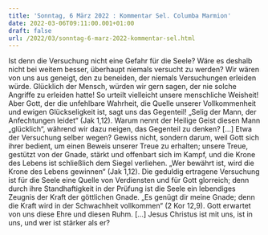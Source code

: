 ```yaml
---
title: 'Sonntag, 6 März 2022 : Kommentar Sel. Columba Marmion'
date: 2022-03-06T09:11:00.001+01:00
draft: false
url: /2022/03/sonntag-6-marz-2022-kommentar-sel.html
---
```


Ist denn die Versuchung nicht eine Gefahr für die Seele? Wäre es deshalb nicht bei weitem besser, überhaupt niemals versucht zu werden? Wir wären von uns aus geneigt, den zu beneiden, der niemals Versuchungen erleiden würde. Glücklich der Mensch, würden wir gern sagen, der nie solche Angriffe zu erleiden hatte! So urteilt vielleicht unsere menschliche Weisheit! Aber Gott, der die unfehlbare Wahrheit, die Quelle unserer Vollkommenheit und ewigen Glückseligkeit ist, sagt uns das Gegenteil! „Selig der Mann, der Anfechtungen leidet“ (Jak 1,12). Warum nennt der Heilige Geist diesen Mann „glücklich“, während wir dazu neigen, das Gegenteil zu denken? \[…\] Etwa der Versuchung selber wegen? Gewiss nicht, sondern darum, weil Gott sich ihrer bedient, um einen Beweis unserer Treue zu erhalten; unsere Treue, gestützt von der Gnade, stärkt und offenbart sich im Kampf, und die Krone des Lebens ist schließlich dem Siegel verliehen. „Wer bewährt ist, wird die Krone des Lebens gewinnen“ (Jak 1,12). Die geduldig ertragene Versuchung ist für die Seele eine Quelle von Verdiensten und für Gott glorreich; denn durch ihre Standhaftigkeit in der Prüfung ist die Seele ein lebendiges Zeugnis der Kraft der göttlichen Gnade. „Es genügt dir meine Gnade; denn die Kraft wird in der Schwachheit vollkommen“ (2 Kor 12,9). Gott erwartet von uns diese Ehre und diesen Ruhm. \[…\] Jesus Christus ist mit uns, ist in uns, und wer ist stärker als er?